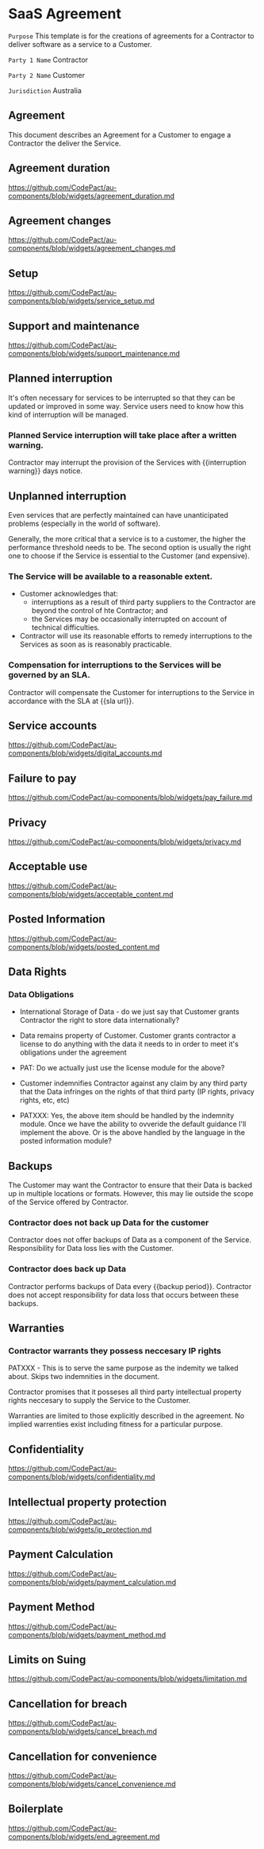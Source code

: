 # SaaS Agreement

`Purpose` This template is for the creations of agreements for a Contractor to deliver software as a service to a Customer.

`Party 1 Name` Contractor

`Party 2 Name` Customer

`Jurisdiction` Australia

## Agreement

This document describes an Agreement for a Customer to engage a Contractor the deliver the Service.

## Agreement duration

https://github.com/CodePact/au-components/blob/widgets/agreement_duration.md

## Agreement changes

https://github.com/CodePact/au-components/blob/widgets/agreement_changes.md

## Setup

https://github.com/CodePact/au-components/blob/widgets/service_setup.md

## Support and maintenance

https://github.com/CodePact/au-components/blob/widgets/support_maintenance.md

## Planned interruption

It's often necessary for services to be interrupted so that they can be updated or improved in some way.  Service users need to know how this kind of interruption will be managed.

### Planned Service interruption will take place after a written warning.

Contractor may interrupt the provision of the Services with {{interruption warning}} days notice.

## Unplanned interruption

Even services that are perfectly maintained can have unanticipated problems (especially in the world of software).

Generally, the more critical that a service is to a customer, the higher the performance threshold needs to be.  The second option is usually the right one to choose if the Service is essential to the Customer (and expensive).

### The Service will be available to a reasonable extent.

- Customer acknowledges that:
  - interruptions as a result of third party suppliers to the Contractor are beyond the control of hte Contractor; and
  - the Services may be occasionally interrupted on account of technical difficulties.
- Contractor will use its reasonable efforts to remedy interruptions to the Services as soon as is reasonably practicable.

### Compensation for interruptions to the Services will be governed by an SLA.

Contractor will compensate the Customer for interruptions to the Service in accordance with the SLA at {{sla url}}.

## Service accounts

https://github.com/CodePact/au-components/blob/widgets/digital_accounts.md

## Failure to pay

https://github.com/CodePact/au-components/blob/widgets/pay_failure.md

## Privacy

https://github.com/CodePact/au-components/blob/widgets/privacy.md

## Acceptable use

https://github.com/CodePact/au-components/blob/widgets/acceptable_content.md

## Posted Information

https://github.com/CodePact/au-components/blob/widgets/posted_content.md


## Data Rights

### Data Obligations

- International Storage of Data - do we just say that Customer grants Contractor the right to store data internationally?

- Data remains property of Customer. Customer grants contractor a license to do anything with the data it needs to in order to meet it's obligations under the agreement

- PAT: Do we actually just use the license module for the above?

- Customer indemnifies Contractor against any claim by any third party that the Data infringes on the rights of that third party (IP rights, privacy rights, etc, etc)


- PATXXX: Yes, the above item should be handled by the indemnity module. Once we have the ability to ovveride the default guidance I'll implement the above. Or is the above handled by the language in the posted information module?

## Backups

The Customer may want the Contractor to ensure that their Data is backed up in multiple locations or formats. However, this may lie outside the scope of the Service offered by Contractor.

### Contractor does not back up Data for the customer

Contractor does not offer backups of Data as a component of the Service. Responsibility for Data loss lies with the Customer.

### Contractor does back up Data

Contractor performs backups of Data every {{backup period}}. Contractor does not accept responsibility for data loss that occurs between these backups.

## Warranties
### Contractor warrants they possess neccesary IP rights

PATXXX - This is to serve the same purpose as the indemity we talked about. Skips two indemnities in the document.

Contractor promises that it posseses all third party intellectual property rights neccesary to supply the Service to the Customer.

Warranties are limited to those explicitly described in the agreement. No implied warrenties exist including fitness for a particular purpose.

## Confidentiality

https://github.com/CodePact/au-components/blob/widgets/confidentiality.md

## Intellectual property protection

https://github.com/CodePact/au-components/blob/widgets/ip_protection.md

## Payment Calculation

https://github.com/CodePact/au-components/blob/widgets/payment_calculation.md

## Payment Method

https://github.com/CodePact/au-components/blob/widgets/payment_method.md

## Limits on Suing

https://github.com/CodePact/au-components/blob/widgets/limitation.md

## Cancellation for breach

https://github.com/CodePact/au-components/blob/widgets/cancel_breach.md

## Cancellation for convenience

https://github.com/CodePact/au-components/blob/widgets/cancel_convenience.md

## Boilerplate

https://github.com/CodePact/au-components/blob/widgets/end_agreement.md
